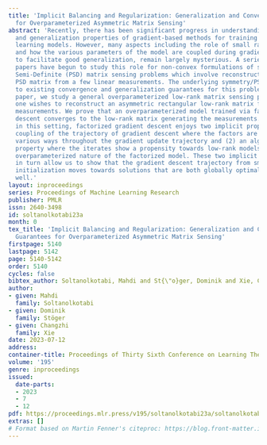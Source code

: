 ```yaml
---
title: 'Implicit Balancing and Regularization: Generalization and Convergence Guarantees
  for Overparameterized Asymmetric Matrix Sensing'
abstract: 'Recently, there has been significant progress in understanding the convergence
  and generalization properties of gradient-based methods for training overparameterized
  learning models. However, many aspects including the role of small random initialization
  and how the various parameters of the model are coupled during gradient-based updates
  to facilitate good generalization, remain largely mysterious. A series of recent
  papers have begun to study this role for non-convex formulations of symmetric Positive
  Semi-Definite (PSD) matrix sensing problems which involve reconstructing a low-rank
  PSD matrix from a few linear measurements. The underlying symmetry/PSDness is crucial
  to existing convergence and generalization guarantees for this problem. In this
  paper, we study a general overparameterized low-rank matrix sensing problem where
  one wishes to reconstruct an asymmetric rectangular low-rank matrix from a few linear
  measurements. We prove that an overparameterized model trained via factorized gradient
  descent converges to the low-rank matrix generating the measurements. We show that
  in this setting, factorized gradient descent enjoys two implicit properties: (1)
  coupling of the trajectory of gradient descent where the factors are coupled in
  various ways throughout the gradient update trajectory and (2) an algorithmic regularization
  property where the iterates show a propensity towards low-rank models despite the
  overparameterized nature of the factorized model. These two implicit properties
  in turn allow us to show that the gradient descent trajectory from small random
  initialization moves towards solutions that are both globally optimal and generalize
  well.'
layout: inproceedings
series: Proceedings of Machine Learning Research
publisher: PMLR
issn: 2640-3498
id: soltanolkotabi23a
month: 0
tex_title: 'Implicit Balancing and Regularization: Generalization and Convergence
  Guarantees for Overparameterized Asymmetric Matrix Sensing'
firstpage: 5140
lastpage: 5142
page: 5140-5142
order: 5140
cycles: false
bibtex_author: Soltanolkotabi, Mahdi and St{\"o}ger, Dominik and Xie, Changzhi
author:
- given: Mahdi
  family: Soltanolkotabi
- given: Dominik
  family: Stöger
- given: Changzhi
  family: Xie
date: 2023-07-12
address: 
container-title: Proceedings of Thirty Sixth Conference on Learning Theory
volume: '195'
genre: inproceedings
issued:
  date-parts:
  - 2023
  - 7
  - 12
pdf: https://proceedings.mlr.press/v195/soltanolkotabi23a/soltanolkotabi23a.pdf
extras: []
# Format based on Martin Fenner's citeproc: https://blog.front-matter.io/posts/citeproc-yaml-for-bibliographies/
---
```

